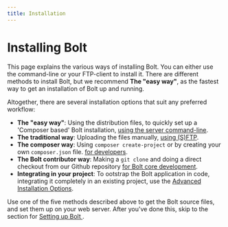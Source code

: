 ```yaml
---
title: Installation
---
```

Installing Bolt
===============

This page explains the various ways of installing Bolt. You can either use the
command-line or your FTP-client to install it. There are different methods to install Bolt, but we recommend **The "easy way"**, as the fastest way to get an installation of Bolt up and running.

Altogether, there are several installation options that suit any preferred workflow:

  - **The "easy way"**: Using the distribution files, to quickly set up a
    'Composer based' Bolt installation, [using the server command-line](install-command-line).
  - **The traditional way**: Uploading the files manually, [using (S)FTP](install-sftp).
  - **The composer way**: Using `composer create-project` or by creating your own `composer.json` file. [for developers](composer/install-composer).
  - **The Bolt contributor way**: Making a `git clone` and doing a direct checkout from our Github repository [for Bolt core development](install-git-clone).
  - **Integrating in your project**: To ootstrap the Bolt application in code, integrating it completely in an existing project, use the [Advanced Installation Options](advanced).

Use one of the five methods described above to get the Bolt source files, and
set them up on your web server. After you've done this, skip to the section for
[Setting up Bolt ](../configuration/introduction).

